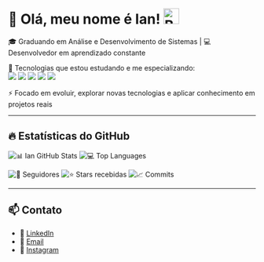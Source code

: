 # 👋 Olá, meu nome é Ian! <img src="https://upload.wikimedia.org/wikipedia/en/0/05/Flag_of_Brazil.svg" alt="Brasil" width="32"/>

🎓 Graduando em Análise e Desenvolvimento de Sistemas | 💻 Desenvolvedor em aprendizado constante  

🌱 Tecnologias que estou estudando e me especializando:  
<img src="https://img.shields.io/badge/-Java-007396?style=for-the-badge&logo=java&logoColor=white"/> 
<img src="https://img.shields.io/badge/-JavaScript-F7DF1E?style=for-the-badge&logo=javascript&logoColor=black"/> 
<img src="https://img.shields.io/badge/-HTML-E34F26?style=for-the-badge&logo=html5&logoColor=white"/> 
<img src="https://img.shields.io/badge/-CSS-1572B6?style=for-the-badge&logo=css3&logoColor=white"/> 
<img src="https://img.shields.io/badge/-TypeScript-3178C6?style=for-the-badge&logo=typescript&logoColor=white"/> 


⚡ Focado em evoluir, explorar novas tecnologias e aplicar conhecimento em projetos reais  

---

## 🔥 Estatísticas do GitHub
![📊 Ian GitHub Stats](https://github-readme-stats.vercel.app/api?username=ianbenia14&show_icons=true&theme=radical)
![💻 Top Languages](https://github-readme-stats.vercel.app/api/top-langs/?username=ianbenia14&layout=compact&theme=radical)

![👥 Seguidores](https://img.shields.io/github/followers/ianbenia14?style=social)
![⭐ Stars recebidas](https://img.shields.io/github/stars/ianbenia14?style=social)
![📈 Commits](https://img.shields.io/badge/Commits-diários-brightgreen)

---

## 📫 Contato
- 🔗 [LinkedIn]([https://www.linkedin.com/in/ianbenia14/](https://www.linkedin.com/in/ian-benia-0b9b15338/))  
- 📧 [Email](mailto:ianbenia03@gmail.com)  
- 📸 [Instagram](https://www.instagram.com/ianbenia)  
